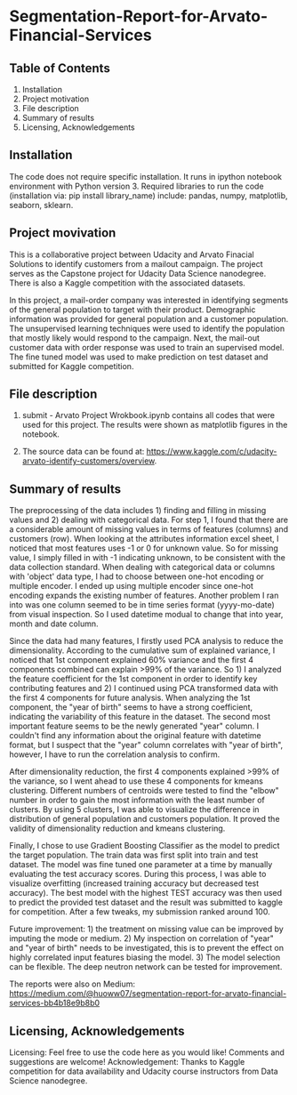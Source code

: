 # Segmentation-Report-for-Arvato-Financial-Services

## Table of Contents
  1. Installation
  2. Project motivation
  3. File description
  4. Summary of results
  5. Licensing, Acknowledgements

## Installation
The code does not require specific installation. It runs in ipython notebook environment with Python version 3. Required libraries to run the code (installation via: pip install library_name) include: pandas, numpy, matplotlib, seaborn, sklearn.

## Project movivation
This is a collaborative project between Udacity and Arvato Finacial Solutions to identify customers from a mailout campaign. The project serves as the Capstone project for Udacity Data Science nanodegree. There is also a Kaggle competition with the associated datasets.

In this project, a mail-order company was interested in identifying segments of the general population to target with their product. Demographic information was provided for general population and a customer population. The unsupervised learning techniques were used to identify the population that mostly likely would respond to the campaign. Next, the mail-out customer data with order response was used to train an supervised model. The fine tuned model was used to make prediction on test dataset and submitted for Kaggle competition.

## File description
1. submit - Arvato Project Wrokbook.ipynb contains all codes that were used for this project. The results were shown as matplotlib figures in the notebook.

2. The source data can be found at:
https://www.kaggle.com/c/udacity-arvato-identify-customers/overview.



## Summary of results
The preprocessing of the data includes 1) finding and filling in missing values and 2) dealing with categorical data. For step 1, I found that there are a considerable amount of missing values in terms of features (columns) and customers (row). When looking at the attributes information excel sheet, I noticed that most features uses -1 or 0 for unknown value. So for missing value, I simply filled in with -1 indicating unknown, to be consistent with the data collection standard. When dealing with categorical data or columns with 'object' data type, I had to choose between one-hot encoding or multiple encoder. I ended up using multiple encoder since one-hot encoding expands the existing number of features. Another problem I ran into was one column seemed to be in time series format (yyyy-mo-date) from visual inspection. So I used datetime modual to change that into year, month and date column.

Since the data had many features, I firstly used PCA analysis to reduce the dimensionality. According to the cumulative sum of explained variance, I noticed that 1st component explained 60% variance and the first 4 components combined can explain >99% of the variance. So 1) I analyzed the feature coefficient for the 1st component in order to identify key contributing features and 2) I continued using PCA transformed data with the first 4 components for future analysis. When analyzing the 1st component, the "year of birth" seems to have a strong coefficient, indicating the variability of this feature in the dataset. The second most important feature seems to be the newly generated "year" column. I couldn't find any information about the original feature with datetime format, but I suspect that the "year" column correlates with "year of birth", however, I have to run the correlation analysis to confirm.

After dimensionality reduction, the first 4 components explained >99% of the variance, so I went ahead to use these 4 components for kmeans clustering. Different numbers of centroids were tested to find the "elbow" number in order to gain the most information with the least number of clusters. By using 5 clusters, I was able to visualize the difference in distribution of general population and customers population. It proved the validity of dimensionality reduction and kmeans clustering.

Finally, I chose to use Gradient Boosting Classifier as the model to predict the target population. The train data was first split into train and test dataset. The model was fine tuned one parameter at a time by manually evaluating the test accuracy scores. During this process, I was able to visualize overfitting (increased training accuracy but decreased test accuracy). The best model with the highest TEST accuracy was then used to predict the provided test dataset and the result was submitted to kaggle for competition. After a few tweaks, my submission ranked around 100.

Future improvement: 1) the treatment on missing value can be improved by imputing the mode or medium. 2) My inspection on correlation of "year" and "year of birth" needs to be investigated, this is to prevent the effect on highly correlated input features biasing the model. 3) The model selection can be flexible. The deep neutron network can be tested for improvement.

The reports were also on Medium:
https://medium.com/@huoww07/segmentation-report-for-arvato-financial-services-bb4b18e9b8b0


## Licensing, Acknowledgements
Licensing: Feel free to use the code here as you would like! Comments and suggestions are welcome!
Acknowledgement: Thanks to Kaggle competition for data availability and Udacity course instructors from Data Science nanodegree.  
